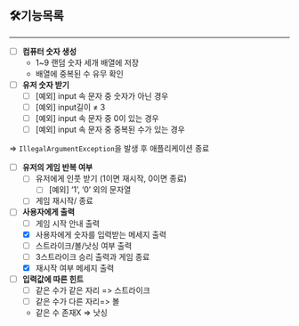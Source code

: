 ## 🛠기능목록

---

- [ ]  **컴퓨터 숫자 생성**
   - 1~9 랜덤 숫자 세개 배열에 저장
   - 배열에 중복된 수 유무 확인
- [ ]  **유저 숫자 받기**
   - [ ]  [예외] input 속 문자 중 숫자가 아닌 경우
   - [ ]  [예외] input길이 ≠ 3
   - [ ]  [예외] input 속 문자 중 0이 있는 경우
   - [ ]  [예외] input 속 문자 중 중복된 수가 있는 경우

  ⇒ `IllegalArgumentException`을 발생 후 애플리케이션 종료

- [ ]  **유저의 게임 반복 여부**
   - [ ]  유저에게 인풋 받기 (1이면 재시작, 0이면 종료)
      - [ ]  [예외] ‘1’, ’0’ 외의 문자열
   - [ ]  게임 재시작/ 종료
- [ ]  **사용자에게 출력**
   - [ ]  게임 시작 안내 출력
   - [x]  사용자에게 숫자를 입력받는 메세지 출력
   - [ ]  스트라이크/볼/낫싱 여부 출력
   - [ ]  3스트라이크 승리 출력과 게임 종료
   - [x]  재시작 여부 메세지 출력
- [ ]  **입력값에 따른 힌트**
   - [ ]  같은 수가 같은 자리 => 스트라이크
   - [ ]  같은 수가 다른 자리=> 볼
   - 같은 수 존재X => 낫싱